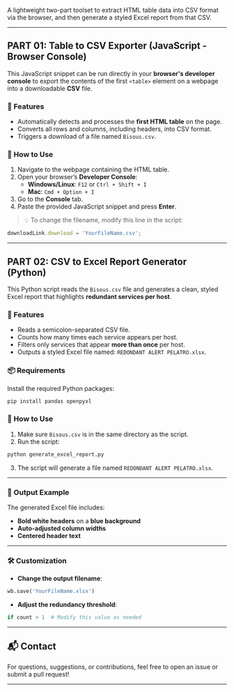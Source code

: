 
A lightweight two-part toolset to extract HTML table data into CSV format via the browser, and then generate a styled Excel report from that CSV.

---

## PART 01: Table to CSV Exporter (JavaScript - Browser Console)

This JavaScript snippet can be run directly in your **browser's developer console** to export the contents of the first `<table>` element on a webpage into a downloadable **CSV** file.

### 🚀 Features

- Automatically detects and processes the **first HTML table** on the page.
- Converts all rows and columns, including headers, into CSV format.
- Triggers a download of a file named `Bisous.csv`.

### 🧠 How to Use

1. Navigate to the webpage containing the HTML table.
2. Open your browser’s **Developer Console**:
   - **Windows/Linux**: `F12` or `Ctrl + Shift + I`
   - **Mac**: `Cmd + Option + I`
3. Go to the **Console** tab.
4. Paste the provided JavaScript snippet and press **Enter**.

> 💡 To change the filename, modify this line in the script:
```javascript
downloadLink.download = 'YourFileName.csv';
```

---

## PART 02: CSV to Excel Report Generator (Python)

This Python script reads the `Bisous.csv` file and generates a clean, styled Excel report that highlights **redundant services per host**.

### 🚀 Features

- Reads a semicolon-separated CSV file.
- Counts how many times each service appears per host.
- Filters only services that appear **more than once** per host.
- Outputs a styled Excel file named: `REDONDANT ALERT PELATRO.xlsx`.

### 📦 Requirements

Install the required Python packages:

```bash
pip install pandas openpyxl
```

### 🧠 How to Use

1. Make sure `Bisous.csv` is in the same directory as the script.
2. Run the script:

```bash
python generate_excel_report.py
```

3. The script will generate a file named `REDONDANT ALERT PELATRO.xlsx`.

---

### 📁 Output Example

The generated Excel file includes:

- **Bold white headers** on a **blue background**
- **Auto-adjusted column widths**
- **Centered header text**

---

### 🛠️ Customization

- **Change the output filename**:
```python
wb.save('YourFileName.xlsx')
```

- **Adjust the redundancy threshold**:
```python
if count > 1  # Modify this value as needed
```

---

## 📬 Contact

For questions, suggestions, or contributions, feel free to open an issue or submit a pull request!

---

